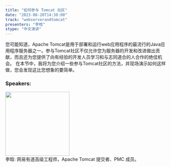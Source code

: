 ```yaml
---
title: "如何参与 Tomcat 社区"
date: "2023-08-20T14:30:00" 
track: "webserverandtomcat"
presenters: "李晗"
stype: "中文演讲"
---
```

您可能知道，Apache Tomcat是用于部署和运行web应用程序的最流行的Java应用程序服务器之一。参与Tomcat社区不仅允许您为服务器的开发和改进做出贡献，而且还为您提供了向有经验的开发人员学习和与志同道合的人合作的绝佳机会。
在本节中，我将为您介绍一些参与Tomcat社区的方法，并现场演示如何这样做，您会发现这比您想象的要简单。
 ### Speakers: 
 <img src="https://img.bagevent.com/resource/20230603/1500563720.jpg" width="200" /><br>李晗: 网易有道高级工程师，Apache Tomcat 提交者、PMC 成员。
 <br><br>
